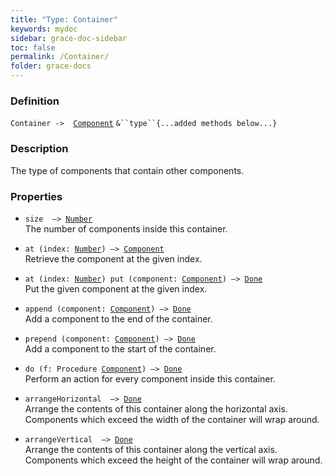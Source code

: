 ```yaml
---
title: "Type: Container"
keywords: mydoc
sidebar: grace-doc-sidebar
toc: false
permalink: /Container/
folder: grace-docs
---
```


### Definition
`Container ->  `[`Component`](/grace-documentation/Component) `&``type``{...added methods below...}`

### Description
The type of components that contain other components.

### Properties
- `size  —> `[`Number`]({{site.baseurl}}/404)  
The number of components inside this container.
  
- `at (index: `[`Number`]({{site.baseurl}}/404)`) —> `[`Component`](/grace-documentation/Component)  
Retrieve the component at the given index.
  
- `at (index: `[`Number`]({{site.baseurl}}/404)`) put (component: `[`Component`](/grace-documentation/Component)`) —> `[`Done`]({{site.baseurl}}/404)  
Put the given component at the given index.
  
- `append (component: `[`Component`](/grace-documentation/Component)`) —> `[`Done`]({{site.baseurl}}/404)  
Add a component to the end of the container.
  
- `prepend (component: `[`Component`](/grace-documentation/Component)`) —> `[`Done`]({{site.baseurl}}/404)  
Add a component to the start of the container.
  
- `do (f: Procedure `[`Component`](/grace-documentation/Component)`) —> `[`Done`]({{site.baseurl}}/404)  
Perform an action for every component inside this container.
  
- `arrangeHorizontal  —> `[`Done`]({{site.baseurl}}/404)  
Arrange the contents of this container along the horizontal axis. Components which exceed the width of the container will wrap around.
  
- `arrangeVertical  —> `[`Done`]({{site.baseurl}}/404)  
Arrange the contents of this container along the vertical axis. Components which exceed the height of the container will wrap around.
  
